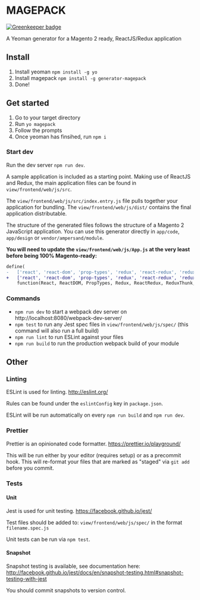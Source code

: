 # MAGEPACK

[![Greenkeeper badge](https://badges.greenkeeper.io/AmpersandHQ/generator-magepack.svg)](https://greenkeeper.io/)

A Yeoman generator for a Magento 2 ready, ReactJS/Redux application

## Install

1. Install yeoman `npm install -g yo`
2. Install magepack `npm install -g generator-magepack`
3. Done!

## Get started

1. Go to your target directory
2. Run `yo magepack`
3. Follow the prompts
4. Once yeoman has finsihed, run `npm i`

### Start dev

Run the dev server `npm run dev`.

A sample application is included as a starting point. Making use of ReactJS and Redux, the main application files can be found in `view/frontend/web/js/src`.

The `view/frontend/web/js/src/index.entry.js` file pulls together your application for bundling. The `view/frontend/web/js/dist/` contains the final application distributable.

The structure of the generated files follows the structure of a Magento 2 JavaScript application. You can use this generator directly in `app/code`, `app/design` or `vendor/ampersand/module`. 

**You will need to update the `view/frontend/web/js/App.js` at the very least before being 100% Magento-ready:**

```diff
define(
-   ['react', 'react-dom', 'prop-types', 'redux', 'react-redux', 'redux-thunk', 'app.min'], 
+   ['react', 'react-dom', 'prop-types', 'redux', 'react-redux', 'redux-thunk', 'Vendor_Module/js/dist/app.min'], 
    function(React, ReactDOM, PropTypes, Redux, ReactRedux, ReduxThunk, ReactApp) {
```

### Commands

* `npm run dev` to start a webpack dev server on http://localhost:8080/webpack-dev-server/
* `npm test` to run any Jest spec files in `view/frontend/web/js/spec/` (this command will also run a full build)
* `npm run lint` to run ESLint against your files
* `npm run build` to run the production webpack build of your module


## Other

### Linting
 
ESLint is used for linting. http://eslint.org/

Rules can be found under the `eslintConfig` key in `package.json`.

ESLint will be run automatically on every `npm run build` and `npm run dev`.


### Prettier

Prettier is an opinionated code formatter. https://prettier.io/playground/

This will be run either by your editor (requires setup) or as a precommit hook. This will re-format your files that are marked as "staged" via `git add` before you commit.


### Tests

#### Unit

Jest is used for unit testing. https://facebook.github.io/jest/

Test files should be added to: `view/frontend/web/js/spec/` in the format `filename.spec.js`

Unit tests can be run via `npm test`.

#### Snapshot

Snapshot testing is available, see documentation here: http://facebook.github.io/jest/docs/en/snapshot-testing.html#snapshot-testing-with-jest

You should commit snapshots to version control.




